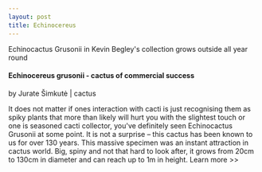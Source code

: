 ```yaml
---
layout: post
title: Echinocereus
---
```


<div class="pagebackground clearfix">
    <div class="container">
        <!-- content page -->
        <section class="section_about clearfix">
            <div class="full_stories clearfix">
                <div class="story">
                    <div class="story_details filterDiv cactus">
                        <div class="largeimg"></div>
                        <span class="onimage">
                            Echinocactus Grusonii in Kevin Begley's collection grows outside all year round
                        </span>
                        <h4>
                            Echinocereus grusonii - cactus of commercial success
                        </h4>
                        <div class="span_details">
                            <span>
                                by Jurate Šimkutė
                                <span class="span_line">|</span>
                            </span>
                            <span class="cat">
                                cactus
                            </span>
                        </div>
                        <p>
                            It does not matter if ones interaction with cacti is just recognising them as spiky plants that more than likely will hurt you with the slightest touch or one is seasoned cacti collector, you've definitely seen Echinocactus Grusonii at some point. 
                            It is not a surprise – this cactus has been known to us for over 130 years. This massive specimen was an instant attraction in cactus world. Big, spiny and not that hard to look after, it grows from 20cm to 130cm in diameter and can reach up to 1m in height. <a onclick="expand()">Learn more >></a>
                        </p>
                        <div id="expand" style="display:none">
                        <p>
                            In more southern countries, this cactus makes a perfect landscaping plant. In countries like Spain, Greece, Portugal these cacti can be seen as a beautiful garden piece. 
                            Surprisingly enough even in our climate we do have growers who are growing them outside all year round. Kevin Begley got his
                            E. Grusonii few years back in Cornwall and is now growing it in xeric bed with a top covering. 
                            His grusonii seems to be doing great, given how unforgiving Irish climate can get.
                        </p>
                        <p> 
                            But how about its natural habitat? Well, the situation is not all that good. The primary habitat for E. Grusonii is being slowly destroyed.
                            Even though there are millions and millions of this plant produced and sold all around the world, natural habitat plants are dwindling away. Due to dam construction in Hidalgo, Mexico it is now estimated that there is as little as 50 plants left in the wild and the plant is now critically endangered.  
                        </p>
                        <img src="../images/echino/echinocactus_ingarden.jpg" alt="echinocactus in garden" width="auto" height="200" class="">
                        <img src="../images/echino/echinocactus_small.jpg" alt="small echinocactus" width="auto" height="200" class="">
                        <p>
                            The so lovingly called Mother-in-Law's Cushion is extremely easy to grow. So if you got a small plant in your local shop, all you need is a little time. Well maybe 20 years or so...
                            All cacti do well in permeable soil. 
                            Some of them need more organic soil and some of them do not need it at all. E. Grusonii will do well in a basic cactus soil mix (1:1:1 soil, sand, grit). 
                            It needs sunny exposure for good spinal growth and good health. It flowers only when mature (30-40cm in diameter) bright yellow flowers can be missed if plant is particulary big. 
                            They need a lot of sun exposure to open up and any shade would inhibit flower from opening. Depending on how many flowers did E. Grusonii set, you  may get a lot of seed pods which takes couple of months to ripen and provide seed. Rest period for this specimen starts mid September and finished mid March to April. During this time plants should not be watered and kept dry. Mature plants can survive at sub-zero temperatures while younger plants should be overwintered at 4-7 degrees celsius.
                        </p>
                        <img src="../images/echino/echinocactus_flower.jpeg" alt="flower" class="flower">
                        <p class = "flower-detail">
                            So if you got yourself E. Grusonii, enjoy growing it! With correct care this plant will last you a life time and will deifnitely be interesting piece for conversation with your neighbours or friends.
                        </p>
                    </div>
                    </div>
                </div>
            </div>
        </section>
    </div>
</div>

